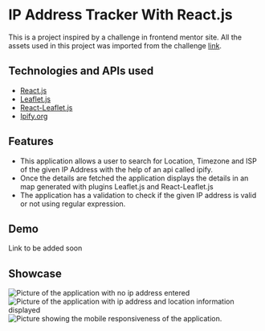 # IP Address Tracker With React.js

This is a project inspired by a challenge in frontend mentor site. All the assets used in this project was imported from the challenge [link](https://www.frontendmentor.io/challenges/ip-address-tracker-I8-0yYAH0).

## Technologies and APIs used

- [React.js](https://reactjs.org/)
- [Leaflet.js](https://leafletjs.com/)
- [React-Leaflet.js](https://react-leaflet.js.org/)
- [Ipify.org](https://www.ipify.org/)

## Features

- This application allows a user to search for Location, Timezone and ISP of the given IP Address with the help of an api called ipify.
- Once the details are fetched the application displays the details in an map generated with plugins Leaflet.js and React-Leaflet.js
- The application has a validation to check if the given IP address is valid or not using regular expression.

## Demo

Link to be added soon

## Showcase

![Picture of the application with no ip address entered](https://i.imgur.com/nRy83oT.png)
![Picture of the application with ip address and location information displayed](https://i.imgur.com/dfjgsto.png)
![Picture showing the mobile responsiveness of the application.](https://i.imgur.com/PHCH7A7.png)
